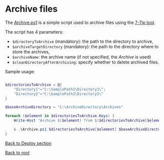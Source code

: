 # Archive files

The [Archive.ps1](https://github.com/EhRom/Puffix.SqlDevOps/blob/master/Deploy/ArchiveFiles/Archive.ps1) is a simple script used to archive files using the [7-7ip tool](https://www.7-zip.org/).

The script has 4 parameters:
- `$directoryToArchive` (mandatory): the path to the directory to archive,
- `$archiveTargetDirectory` (mandatory): the path to the directory where to store the archives,
- `$archiveName`: the archive name (if not specified, the *Archive* is used)
- `$cleanDirectoryAfterArchiving`: specify whether to delete archived files.

Sample usage:
```powershell

$directoriesToArchive = @{
    "Directory1"="C:\SamplePath1\Directory1\";
    "Directory2"="C:\SamplePath2\Directory2\"
}

$baseArchiveDirectory = "C:\ArchiveDirectory\Archives"

foreach ($element in $directoriesToArchive.Keys) {
    Write-Host "Archive $($element) from $($directoriesToArchive[$element]) to $baseArchiveDirectory"

    & .\Archive.ps1 $directoriesToArchive[$element] $baseArchiveDirectory $element $true
}
```

[Back to Deploy section](https://github.com/EhRom/Puffix.SqlDevOps/tree/master/Deploy)

[Back to root](https://github.com/EhRom/Puffix.SqlDevOps)